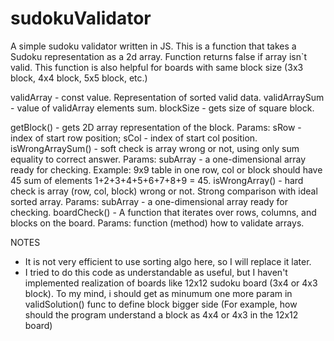 # sudokuValidator
A simple sudoku validator written in JS. This is a function that takes a Sudoku representation as a 2d array.
Function returns false if array isn`t valid.
This function is also helpful for boards with same block size (3x3 block, 4x4 block, 5x5 block, etc.)

validArray - const value. Representation of sorted valid data.
validArraySum - value of validArray elements sum.
blockSize - gets size of square block.

getBlock() - gets 2D array representation of the block. Params: sRow - index of start row position; sCol - index of start col position.
isWrongArraySum() -  soft check is array wrong or not, using only sum equality to correct answer. Params: subArray - a one-dimensional array ready for checking.
Example: 9x9 table in one row, col or block should have 45 sum of elements 1+2+3+4+5+6+7+8+9 = 45.
isWrongArray() - hard check is array (row, col, block) wrong or not. Strong comparison with ideal sorted array. Params: subArray - a one-dimensional array ready for checking.
boardCheck() - A function that iterates over rows, columns, and blocks on the board. Params: function (method) how to validate arrays.

NOTES
* It is not very efficient to use sorting algo here, so I will replace it later.
* I tried to do this code as understandable as useful, but I haven't implemented realization of boards like 12x12 sudoku board (3x4 or 4x3 block). To my mind, i should get as minumum one more param in validSolution() func to define block bigger side (For example, how should the program understand a block as 4x4 or 4x3 in the 12x12 board)